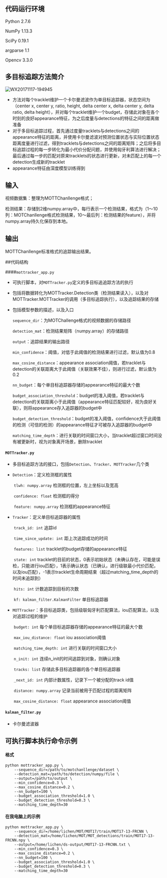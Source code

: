 ## 代码运行环境

Python 2.7.6

NumPy 1.13.3

SciPy 0.19.1

argparse 1.1

Opencv 3.3.0

## 多目标追踪方法简介

![WX20171117-194945](/Users/lichen/Desktop/华为多目标追踪/WX20171117-194945.png)

- 方法对每个tracklet维护一个卡尔曼滤波作为单目标追踪器，状态空间为（center x, center y, ratio, height, delta center x, delta center y, delta ratio, delta height），并对每个tracklet维护一个budget，存储此对象在各个时刻的良好appearance特征，为之后度量与detections的特征之间的距离做准备
- 对于多目标追踪过程，首先通过度量tracklets与detections之间的appearance特征的距离，并使用卡尔曼滤波对预测位置状态与实际位置状态距离度量进行过滤，得到tracklets与detections之间的距离矩阵；之后将多目标追踪过程的每一步转化为最小代价分配问题，并使用匈牙利算法进行解决；最后通过每一步的匹配对原来tracklets的状态进行更新，对未匹配上的每一个detection生成新的tracklet
- appearance特征由深度模型训练得到

## 输入

视频数据集：整理为MOTTChanllenge格式；

检测结果：存储到2维numpy.array中，每行表示一个检测结果，格式为（1～10列：MOTChanllenge格式检测结果，10～最后列：检测结果的feature），并将numpy.array持久化保存到本地。

## 输出

MOTTChanllenge标准格式的追踪输出结果。

##代码结构

####`mottracker_app.py`

- 可执行脚本，对`MOTTracker.py`定义的多目标追追踪方法的执行

- 包括将数据转化为MOTTracker.Detection类（检测结果读入），以及对MOTTracker.MOTTracker的调用（多目标追踪执行），以及追踪结果的存储

- 包括模型参数的描述，以及入口

  `sequence_dir`：为MOTChallenge格式的视频数据的存储路径

  `detection_mat`：检测结果矩阵（numpy.array）的存储路径

  `output`：追踪结果的输出路径

  `min_confidence`：阈值，对低于此阈值的检测结果进行过滤，默认值为0.8

  `max_cosine_distance`：appearance association阈值，若tracklet与detection的关联距离大于此阈值（关联效果不佳），则进行过滤，默认值为0.2

  `nn_budget`：每个单目标追踪器存储的appearance特征的最大个数

  `budget_association_threshold`：budget的准入阈值，若tracklet与detection的关联距离小于此阈值（appearance特征匹配较好，视为良好关联），则将appearance存入追踪器的budget中

  `budget_detection_threshold`：budget的准入阈值，confidence大于此阈值的检测（可信的检测）的appearance特征才可被存入追踪器的budget中

  `matching_time_depth`：进行关联的时间窗口大小，当tracklet超过窗口时间没有被更新时，视为对象离开场景，删除tracklet

#### `MOTTracker.py`

- 多目标追踪方法的接口，包括`Detection`、`Tracker`、`MOTTracker`几个类

- `Detection`：定义检测框的属性

  ​	`tlwh: numpy.array` 检测框的位置，左上坐标以及宽高

  ​	`confidence: float` 检测框的得分

  ​	`feature: numpy.array` 检测框的appearance特征

- `Tracker`：定义单目标追踪器的属性

  ​	`track_id: int` 追踪id

  ​	`time_since_update: int` 距上次追踪成功的时间

  ​	`features: list` tracklet的budget存储的appearance特征

  ​	`state: int` tracklet的目前的状态，0表示初始状态（未确认存在，可能是误检，只能进行iou匹配），1表示确认状态（已确认，进行级联最小代价匹配，以及iou匹配），-1表示tracklet生命周期结束（超过matching_time_depth的时间未追踪到）

  ​	`hits: int` 计数追踪到目标的次数

  ​	`kf: kalman_filter.KalmanFilter` 单目标追踪器

- `MOTTracker`：多目标追踪类，包括级联匈牙利匹配算法，iou匹配算法，以及对追踪过程的维护

  ​	`budget: int` 每个单目标追踪器存储的appearance特征的最大个数

  ​	`max_iou_distance: float` iou association阈值

  ​	`matching_time_depth: int` 进行关联的时间窗口大小

  ​	`n_init: int` 连续n_init的时间追踪到对象，则确认对象

  ​	`tracks: list` 存储此多目标追踪器的各个单目标追踪器

  ​	`_next_id: int` 内部计数属性，记录下一个被分配的track id值

  ​	`distance: numpy.array` 记录当前被用于匹配过程的距离矩阵

  ​	`max_cosine_distance: float` appearance association阈值

#### `kalman_filter.py`

- 卡尔曼滤波器

## 可执行脚本执行命令示例

#### 格式

```
python mottracker_app.py \
    --sequence_dir=/path/to/motchanllenge/dataset \
    --detection_mat=/path/to/detection/numpy/file \
    --output=/path/to/output \
    --min_confidence=0.3 \
    --max_cosine_distance=0.2 \
    --nn_budget=100 \
    --budget_association_threshold=1.0 \
    --budget_detection_threshold=0.3 \
    --matching_time_depth=30
```

#### 在我电脑上的示例

```
python mottracker_app.py \
    --sequence_dir=/home/lichen/MOT/MOT17/train/MOT17-13-FRCNN \
    --detection_mat=/home/lichen/MOT/MOT_detections/train/MOT17-13-FRCNN.npy \
    --output=/home/lichen/ds-output/MOT17-13-FRCNN.txt \
    --min_confidence=0.3 \
    --max_cosine_distance=0.2 \
    --nn_budget=100 \
    --budget_association_threshold=1.0 \
    --budget_detection_threshold=0.3 \
    --matching_time_depth=30
```